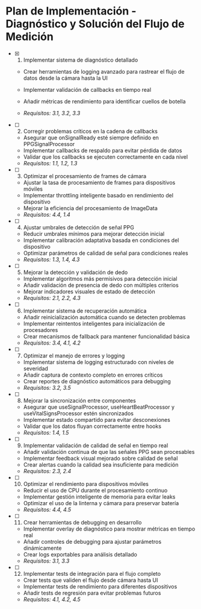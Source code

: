 # Plan de Implementación - Diagnóstico y Solución del Flujo de Medición

- [x] 1. Implementar sistema de diagnóstico detallado



  - Crear herramientas de logging avanzado para rastrear el flujo de datos desde la cámara hasta la UI
  - Implementar validación de callbacks en tiempo real
  - Añadir métricas de rendimiento para identificar cuellos de botella

  - _Requisitos: 3.1, 3.2, 3.3_

- [ ] 2. Corregir problemas críticos en la cadena de callbacks
  - Asegurar que onSignalReady esté siempre definido en PPGSignalProcessor
  - Implementar callbacks de respaldo para evitar pérdida de datos
  - Validar que los callbacks se ejecuten correctamente en cada nivel
  - _Requisitos: 1.1, 1.2, 1.3_

- [ ] 3. Optimizar el procesamiento de frames de cámara
  - Ajustar la tasa de procesamiento de frames para dispositivos móviles
  - Implementar throttling inteligente basado en rendimiento del dispositivo
  - Mejorar la eficiencia del procesamiento de ImageData
  - _Requisitos: 4.4, 1.4_

- [ ] 4. Ajustar umbrales de detección de señal PPG
  - Reducir umbrales mínimos para mejorar detección inicial
  - Implementar calibración adaptativa basada en condiciones del dispositivo
  - Optimizar parámetros de calidad de señal para condiciones reales
  - _Requisitos: 1.3, 1.4, 4.3_

- [ ] 5. Mejorar la detección y validación de dedo
  - Implementar algoritmos más permisivos para detección inicial
  - Añadir validación de presencia de dedo con múltiples criterios
  - Mejorar indicadores visuales de estado de detección
  - _Requisitos: 2.1, 2.2, 4.3_

- [ ] 6. Implementar sistema de recuperación automática
  - Añadir reinicialización automática cuando se detecten problemas
  - Implementar reintentos inteligentes para inicialización de procesadores
  - Crear mecanismos de fallback para mantener funcionalidad básica
  - _Requisitos: 3.4, 4.1, 4.2_

- [ ] 7. Optimizar el manejo de errores y logging
  - Implementar sistema de logging estructurado con niveles de severidad
  - Añadir captura de contexto completo en errores críticos
  - Crear reportes de diagnóstico automáticos para debugging
  - _Requisitos: 3.2, 3.5_

- [ ] 8. Mejorar la sincronización entre componentes
  - Asegurar que useSignalProcessor, useHeartBeatProcessor y useVitalSignsProcessor estén sincronizados
  - Implementar estado compartido para evitar desconexiones
  - Validar que los datos fluyan correctamente entre hooks
  - _Requisitos: 1.4, 1.5_

- [ ] 9. Implementar validación de calidad de señal en tiempo real
  - Añadir validación continua de que las señales PPG sean procesables
  - Implementar feedback visual mejorado sobre calidad de señal
  - Crear alertas cuando la calidad sea insuficiente para medición
  - _Requisitos: 2.3, 2.4_

- [ ] 10. Optimizar el rendimiento para dispositivos móviles
  - Reducir el uso de CPU durante el procesamiento continuo
  - Implementar gestión inteligente de memoria para evitar leaks
  - Optimizar el uso de la linterna y cámara para preservar batería
  - _Requisitos: 4.4, 4.5_

- [ ] 11. Crear herramientas de debugging en desarrollo
  - Implementar overlay de diagnóstico para mostrar métricas en tiempo real
  - Añadir controles de debugging para ajustar parámetros dinámicamente
  - Crear logs exportables para análisis detallado
  - _Requisitos: 3.1, 3.3_

- [ ] 12. Implementar tests de integración para el flujo completo
  - Crear tests que validen el flujo desde cámara hasta UI
  - Implementar tests de rendimiento para diferentes dispositivos
  - Añadir tests de regresión para evitar problemas futuros
  - _Requisitos: 4.1, 4.2, 4.5_